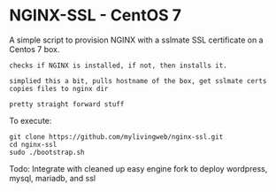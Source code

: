 # NGINX-SSL - CentOS 7

A simple script to provision NGINX with a sslmate SSL certificate on a Centos 7 box.

```
checks if NGINX is installed, if not, then installs it.

simplied this a bit, pulls hostname of the box, get sslmate certs copies files to nginx dir

pretty straight forward stuff

```

To execute:
```
git clone https://github.com/mylivingweb/nginx-ssl.git
cd nginx-ssl
sudo ./bootstrap.sh

```

Todo:
Integrate with cleaned up easy engine fork to deploy wordpress, mysql, mariadb, and ssl
